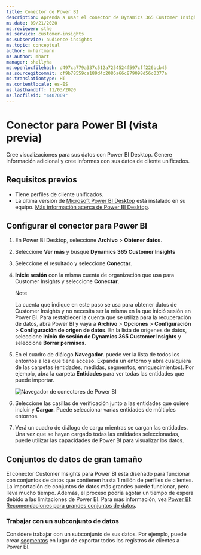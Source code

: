 ```yaml
---
title: Conector de Power BI
description: Aprenda a usar el conector de Dynamics 365 Customer Insights en Power BI.
ms.date: 09/21/2020
ms.reviewer: sthe
ms.service: customer-insights
ms.subservice: audience-insights
ms.topic: conceptual
author: m-hartmann
ms.author: mhart
manager: shellyha
ms.openlocfilehash: d497ca779a337c512a7254524f597cff226bcb45
ms.sourcegitcommit: cf9b78559ca189d4c2086a66c879098d56c0377a
ms.translationtype: HT
ms.contentlocale: es-ES
ms.lasthandoff: 11/03/2020
ms.locfileid: "4407009"
---
```

# <a name="connector-for-power-bi-preview"></a>Conector para Power BI (vista previa)

Cree visualizaciones para sus datos con Power BI Desktop. Genere información adicional y cree informes con sus datos de cliente unificados.

## <a name="prerequisites"></a>Requisitos previos

- Tiene perfiles de cliente unificados.
- La última versión de [Microsoft Power BI Desktop](https://powerbi.microsoft.com/desktop/) está instalado en su equipo. [Más información acerca de Power BI Desktop](https://docs.microsoft.com/power-bi/desktop-what-is-desktop).

## <a name="configure-the-connector-for-power-bi"></a>Configurar el conector para Power BI

1. En Power BI Desktop, seleccione **Archivo** > **Obtener datos**.

1. Seleccione **Ver más** y busque **Dynamics 365 Customer Insights**

1. Seleccione el resultado y seleccione **Conectar**.

1. **Inicie sesión** con la misma cuenta de organización que usa para Customer Insights y seleccione **Conectar**.
   > [!NOTE]
   > La cuenta que indique en este paso se usa para obtener datos de Customer Insights y no necesita ser la misma en la que inició sesión en Power BI. Para restablecer la cuenta que se utiliza para la recuperación de datos, abra Power BI y vaya a **Archivo** > **Opciones** > **Configuración** > **Configuración de origen de datos**. En la lista de orígenes de datos, seleccione **Inicio de sesión de Dynamics 365 Customer Insights** y seleccione **Borrar permisos**.  

1. En el cuadro de diálogo **Navegador**. puede ver la lista de todos los entornos a los que tiene acceso. Expanda un entorno y abra cualquiera de las carpetas (entidades, medidas, segmentos, enriquecimientos). Por ejemplo, abra la carpeta **Entidades** para ver todas las entidades que puede importar.

   ![Navegador de conectores de Power BI](media/power-bi-navigator.png "Navegador de conectores de Power BI")

1. Seleccione las casillas de verificación junto a las entidades que quiere incluir y **Cargar**. Puede seleccionar varias entidades de múltiples entornos.

1. Verá un cuadro de diálogo de carga mientras se cargan las entidades. Una vez que se hayan cargado todas las entidades seleccionadas, puede utilizar las capacidades de Power BI para visualizar los datos.

## <a name="large-data-sets"></a>Conjuntos de datos de gran tamaño

El conector Customer Insights para Power BI está diseñado para funcionar con conjuntos de datos que contienen hasta 1 millón de perfiles de clientes. La importación de conjuntos de datos más grandes puede funcionar, pero lleva mucho tiempo. Además, el proceso podría agotar un tiempo de espera debido a las limitaciones de Power BI. Para más información, vea [Power BI: Recomendaciones para grandes conjuntos de datos](https://docs.microsoft.com/power-bi/admin/service-premium-what-is#large-datasets). 

### <a name="work-with-a-subset-of-data"></a>Trabajar con un subconjunto de datos

Considere trabajar con un subconjunto de sus datos. Por ejemplo, puede crear [segmentos](segments.md) en lugar de exportar todos los registros de clientes a Power BI.
